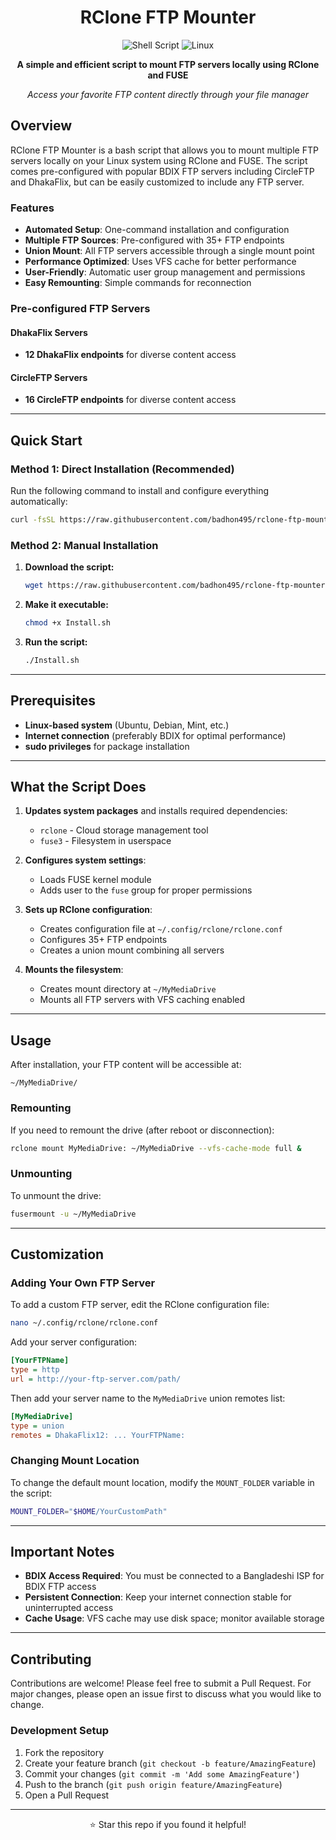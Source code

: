 <div align="center">

# RClone FTP Mounter

![Shell Script](https://img.shields.io/badge/Shell-Script-4EAA25?style=flat-square&logo=gnu-bash&logoColor=white)
![Linux](https://img.shields.io/badge/Linux-Compatible-FCC624?style=flat-square&logo=linux&logoColor=black)

**A simple and efficient script to mount FTP servers locally using RClone and FUSE**

*Access your favorite FTP content directly through your file manager*

</div>


## Overview

RClone FTP Mounter is a bash script that allows you to mount multiple FTP servers locally on your Linux system using RClone and FUSE. The script comes pre-configured with popular BDIX FTP servers including CircleFTP and DhakaFlix, but can be easily customized to include any FTP server.

### Features

- **Automated Setup**: One-command installation and configuration
- **Multiple FTP Sources**: Pre-configured with 35+ FTP endpoints
- **Union Mount**: All FTP servers accessible through a single mount point
- **Performance Optimized**: Uses VFS cache for better performance
- **User-Friendly**: Automatic user group management and permissions
- **Easy Remounting**: Simple commands for reconnection

### Pre-configured FTP Servers

#### DhakaFlix Servers
- **12 DhakaFlix endpoints** for diverse content access

#### CircleFTP Servers
- **16 CircleFTP endpoints** for diverse content access

---

## Quick Start

### Method 1: Direct Installation (Recommended)

Run the following command to install and configure everything automatically:

```bash
curl -fsSL https://raw.githubusercontent.com/badhon495/rclone-ftp-mounter/refs/heads/main/Install.sh | bash
```

### Method 2: Manual Installation

1. **Download the script:**
   ```bash
   wget https://raw.githubusercontent.com/badhon495/rclone-ftp-mounter/refs/heads/main/Install.sh
   ```

2. **Make it executable:**
   ```bash
   chmod +x Install.sh
   ```

3. **Run the script:**
   ```bash
   ./Install.sh
   ```

---

## Prerequisites

- **Linux-based system** (Ubuntu, Debian, Mint, etc.)
- **Internet connection** (preferably BDIX for optimal performance)
- **sudo privileges** for package installation

---

## What the Script Does

1. **Updates system packages** and installs required dependencies:
   - `rclone` - Cloud storage management tool
   - `fuse3` - Filesystem in userspace

2. **Configures system settings**:
   - Loads FUSE kernel module
   - Adds user to the `fuse` group for proper permissions

3. **Sets up RClone configuration**:
   - Creates configuration file at `~/.config/rclone/rclone.conf`
   - Configures 35+ FTP endpoints
   - Creates a union mount combining all servers

4. **Mounts the filesystem**:
   - Creates mount directory at `~/MyMediaDrive`
   - Mounts all FTP servers with VFS caching enabled

---

## Usage

After installation, your FTP content will be accessible at:
```
~/MyMediaDrive/
```

### Remounting

If you need to remount the drive (after reboot or disconnection):

```bash
rclone mount MyMediaDrive: ~/MyMediaDrive --vfs-cache-mode full &
```

### Unmounting

To unmount the drive:

```bash
fusermount -u ~/MyMediaDrive
```

---

## Customization

### Adding Your Own FTP Server

To add a custom FTP server, edit the RClone configuration file:

```bash
nano ~/.config/rclone/rclone.conf
```

Add your server configuration:

```ini
[YourFTPName]
type = http
url = http://your-ftp-server.com/path/
```

Then add your server name to the `MyMediaDrive` union remotes list:

```ini
[MyMediaDrive]
type = union
remotes = DhakaFlix12: ... YourFTPName:
```

### Changing Mount Location

To change the default mount location, modify the `MOUNT_FOLDER` variable in the script:

```bash
MOUNT_FOLDER="$HOME/YourCustomPath"
```

---

## Important Notes

- **BDIX Access Required**: You must be connected to a Bangladeshi ISP for BDIX FTP access
- **Persistent Connection**: Keep your internet connection stable for uninterrupted access
- **Cache Usage**: VFS cache may use disk space; monitor available storage

---

## Contributing

Contributions are welcome! Please feel free to submit a Pull Request. For major changes, please open an issue first to discuss what you would like to change.

### Development Setup

1. Fork the repository
2. Create your feature branch (`git checkout -b feature/AmazingFeature`)
3. Commit your changes (`git commit -m 'Add some AmazingFeature'`)
4. Push to the branch (`git push origin feature/AmazingFeature`)
5. Open a Pull Request

---


<div align="center">
  <p>⭐ Star this repo if you found it helpful!</p>
</div>